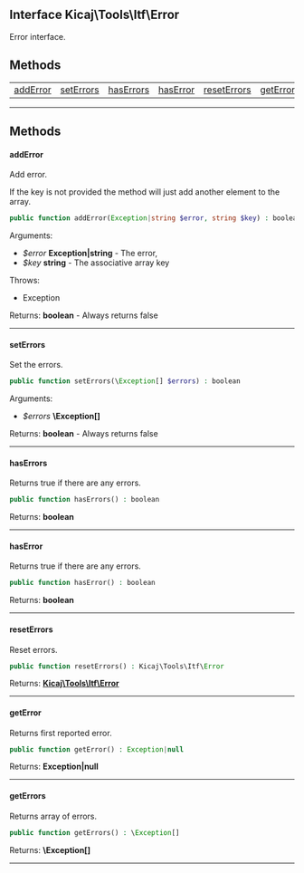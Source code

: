 ## Interface Kicaj\Tools\Itf\Error
Error interface.

## Methods

|                              |                              |                              |                              |                              |                              |                              |
| ---------------------------- | ---------------------------- | ---------------------------- | ---------------------------- | ---------------------------- | ---------------------------- | ---------------------------- |
|    [addError](#adderror)     |   [setErrors](#seterrors)    |   [hasErrors](#haserrors)    |    [hasError](#haserror)     | [resetErrors](#reseterrors)  |    [getError](#geterror)     |   [getErrors](#geterrors)    |

-------
## Methods
#### addError
Add error.

If the key is not provided the method will just
add another element to the array.
```php
public function addError(Exception|string $error, string $key) : boolean
```
Arguments:
- _$error_ **Exception|string** - The error, 
- _$key_ **string** - The associative array key

Throws:
- Exception

Returns: **boolean** - Always returns false

-------
#### setErrors
Set the errors.
```php
public function setErrors(\Exception[] $errors) : boolean
```
Arguments:
- _$errors_ **\Exception[]**

Returns: **boolean** - Always returns false

-------
#### hasErrors
Returns true if there are any errors.
```php
public function hasErrors() : boolean
```

Returns: **boolean**

-------
#### hasError
Returns true if there are any errors.
```php
public function hasError() : boolean
```

Returns: **boolean**

-------
#### resetErrors
Reset errors.
```php
public function resetErrors() : Kicaj\Tools\Itf\Error
```

Returns: **[Kicaj\Tools\Itf\Error](Kicaj-Tools-Itf-Error.md)**

-------
#### getError
Returns first reported error.
```php
public function getError() : Exception|null
```

Returns: **Exception|null**

-------
#### getErrors
Returns array of errors.
```php
public function getErrors() : \Exception[]
```

Returns: **\Exception[]**

-------
